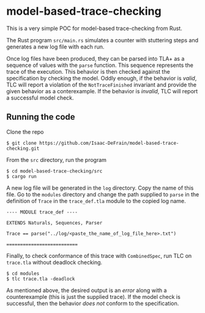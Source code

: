 # model-based-trace-checking

This is a very simple POC for model-based trace-checking from Rust.

The Rust program `src/main.rs` simulates a counter with stuttering steps and generates a new log file with each run.

Once log files have been produced, they can be parsed into TLA+ as a sequence of values with the `parse` function. This sequence represents the trace of the execution. This behavior is then checked against the specification by checking the model. Oddly enough, if the behavior is *valid*, TLC will report a violation of the `NotTraceFinished` invariant and provide the given behavior as a conterexample. If the behavior is *invalid*, TLC will report a successful model check.

## Running the code

Clone the repo

```
$ git clone https://github.com/Isaac-DeFrain/model-based-trace-checking.git
```

From the `src` directory, run the program

```
$ cd model-based-trace-checking/src
$ cargo run
```

A new log file will be generated in the `log` directory. Copy the name of this file. Go to the `modules` directory and change the path supplied to `parse` in the definition of `Trace` in the `trace_def.tla` module to the copied log name.

```
---- MODULE trace_def ----

EXTENDS Naturals, Sequences, Parser

Trace == parse("../log/<paste_the_name_of_log_file_here>.txt")

==========================
```

Finally, to check conformance of this trace with `CombinedSpec`, run TLC on `trace.tla` without deadlock checking.

```
$ cd modules
$ tlc trace.tla -deadlock
```

As mentioned above, the desired output is an *error* along with a counterexample (this is just the supplied trace). If the model check is successful, then the behavior *does not* conform to the specification.
